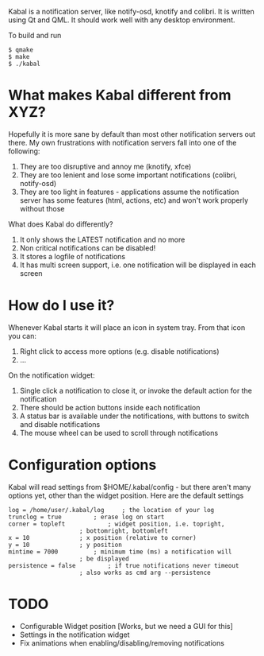 

Kabal is a notification server, like notify-osd, knotify and colibri. It is written
using Qt and QML. It should work well with any desktop environment.

To build and run

    $ qmake
    $ make
    $ ./kabal

# What makes Kabal different from XYZ?

Hopefully it is more sane by default than most other notification servers out there. My own
frustrations with notification servers fall into one of the following:

1. They are too disruptive and annoy me (knotify, xfce)
2. They are too lenient and lose some important 
   notifications (colibri, notify-osd)
3. They are too light in features - applications 
   assume the notification server has some features
   (html, actions, etc) and won't work properly without those

What does Kabal do differently?

1. It only shows the LATEST notification and no more
2. Non critical notifications can be disabled!
3. It stores a logfile of notifications
4. It has multi screen support, i.e. one notification
   will be displayed in each screen

# How do I use it?

Whenever Kabal starts it will place an icon in system tray. From that icon
you can:

1. Right click to access more options (e.g. disable notifications)
1. ...

On the notification widget:

1. Single click a notification to close it, or invoke the default action
   for the notification
2. There should be action buttons inside each notification
3. A status bar is available under the notifications, with
   buttons to switch and disable notifications
4. The mouse wheel can be used to scroll through notifications

# Configuration options

Kabal will read settings from $HOME/.kabal/config - but there aren't
many options yet, other than the widget position. Here are 
the default settings

    log = /home/user/.kabal/log		; the location of your log
    trunclog = true			; erase log on start
    corner = topleft			; widget position, i.e. topright,
    					; bottomright, bottomleft
    x = 10				; x position (relative to corner)
    y = 10				; y position
    mintime = 7000			; minimum time (ms) a notification will
    					; be displayed
    persistence = false			; if true notifications never timeout
    					; also works as cmd arg --persistence

# TODO 

* Configurable Widget position [Works, but we need a GUI for this]
* Settings in the notification widget
* Fix animations when enabling/disabling/removing notifications

